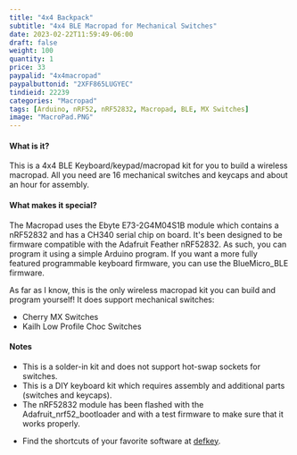 ```yaml
---
title: "4x4 Backpack"
subtitle: "4x4 BLE Macropad for Mechanical Switches"
date: 2023-02-22T11:59:49-06:00
draft: false
weight: 100
quantity: 1
price: 33
paypalid: "4x4macropad"
paypalbuttonid: "2XFF865LUGYEC"
tindieid: 22239
categories: "Macropad"
tags: [Arduino, nRF52, nRF52832, Macropad, BLE, MX Switches]
image: "MacroPad.PNG"
---
```


#### What is it?

This is a 4x4 BLE Keyboard/keypad/macropad kit for you to build a wireless macropad.  All you need are 16 mechanical switches and keycaps and about an hour for assembly.  


#### What makes it special?

The Macropad uses the Ebyte E73-2G4M04S1B module which contains a nRF52832 and has a CH340 serial chip on board.  It's been designed to be firmware compatible with the Adafruit Feather nRF52832.  As such, you can program it using a simple Arduino program.  If you want a more fully featured programmable keyboard firmware, you can use the BlueMicro_BLE firmware.

As far as I know, this is the only wireless macropad kit you can build and program yourself!
It does support mechanical switches:

* Cherry MX Switches
* Kailh Low Profile Choc Switches


#### Notes

* This is a solder-in kit and does not support hot-swap sockets for switches.
* This is a DIY keyboard kit which requires assembly and additional parts (switches and keycaps).
* The nRF52832 module has been flashed with the Adafruit_nrf52_bootloader and with a test firmware to make sure that it works properly.
- Find the shortcuts of your favorite software at [defkey](https://defkey.com/rankings/most-popular-programs).
